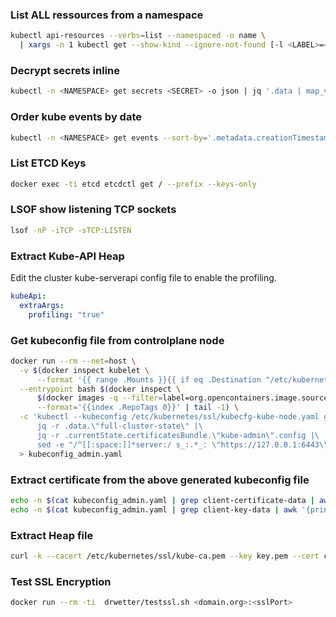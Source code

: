 ### List ALL ressources from a namespace  
```bash
kubectl api-resources --verbs=list --namespaced -o name \
  | xargs -n 1 kubectl get --show-kind --ignore-not-found [-l <LABEL>=<VALUE>] -n <NAMESPACE>  
```  

### Decrypt secrets inline  
```bash
kubectl -n <NAMESPACE> get secrets <SECRET> -o json | jq '.data | map_values(@base64d)'  
```  

### Order kube events by date  
```bash
kubectl -n <NAMESPACE> get events --sort-by='.metadata.creationTimestamp'  
```  

### List ETCD Keys  
```bash
docker exec -ti etcd etcdctl get / --prefix --keys-only  
```  

### LSOF show listening TCP sockets  
```bash
lsof -nP -iTCP -sTCP:LISTEN  
```  


### Extract Kube-API Heap  
Edit the cluster kube-serverapi config file to enable the profiling.  
```yaml
kubeApi:
  extraArgs:
    profiling: "true"
```  

### Get kubeconfig file from controlplane node  
```bash
docker run --rm --net=host \
  -v $(docker inspect kubelet \
      --format '{{ range .Mounts }}{{ if eq .Destination "/etc/kubernetes" }}{{ .Source }}{{ end }}{{ end }}')/ssl:/etc/kubernetes/ssl:ro \
  --entrypoint bash $(docker inspect \
      $(docker images -q --filter=label=org.opencontainers.image.source=https://github.com/rancher/hyperkube.git) \
      --format='{{index .RepoTags 0}}' | tail -1) \
  -c 'kubectl --kubeconfig /etc/kubernetes/ssl/kubecfg-kube-node.yaml get configmap -n kube-system full-cluster-state -o json |\
      jq -r .data.\"full-cluster-state\" |\
      jq -r .currentState.certificatesBundle.\"kube-admin\".config |\
      sed -e "/^[[:space:]]*server:/ s_:.*_: \"https://127.0.0.1:6443\"_"' \
  > kubeconfig_admin.yaml
```

### Extract certificate from the above generated kubeconfig file
```bash
echo -n $(cat kubeconfig_admin.yaml | grep client-certificate-data | awk '{print $2}') | base64 -d > cert.pem
echo -n $(cat kubeconfig_admin.yaml | grep client-key-data | awk '{print $2}') | base64 -d > key.pem
```

### Extract Heap file
```bash
curl -k --cacert /etc/kubernetes/ssl/kube-ca.pem --key key.pem --cert cert.pem https://localhost:6443/debug/pprof/heap -o heap
```  

### Test SSL Encryption
```bash
docker run --rm -ti  drwetter/testssl.sh <domain.org>:<sslPort>
```
